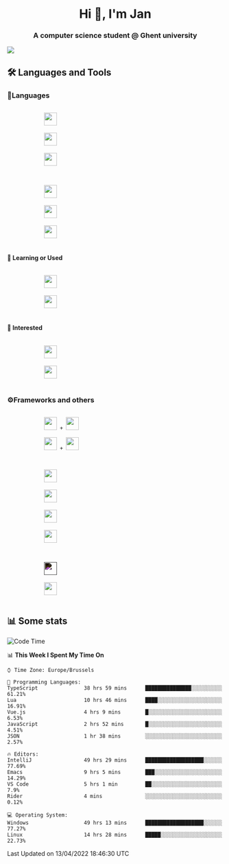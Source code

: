 <h1 align="center">Hi 👋, I'm Jan</h1>
<h3 align="center">A computer science student @ Ghent university</h3>

![](https://komarev.com/ghpvc/?username=NuttyShrimp&style=flat)

<h2>🛠️ Languages and Tools</h2>
<h3>💬Languages</h3>
<div>
    <p>
        <code>
            <img width='30px' src="https://cdn.jsdelivr.net/gh/devicons/devicon/icons/html5/html5-plain.svg">
        </code>
        <code>
            <img width='30px' src="https://cdn.jsdelivr.net/gh/devicons/devicon/icons/sass/sass-original.svg">
        </code>
        <code>
            <img width='30px' src="https://cdn.jsdelivr.net/gh/devicons/devicon/icons/javascript/javascript-plain.svg">
        </code>
    </p>
    <p>
        <code>
            <img width='30px' src="https://cdn.jsdelivr.net/gh/devicons/devicon/icons/typescript/typescript-plain.svg">
        </code>
        <code>
            <img width='30px' src="https://cdn.jsdelivr.net/gh/devicons/devicon/icons/lua/lua-plain-wordmark.svg">
        </code>
        <code>
            <img width='30px' src="https://cdn.jsdelivr.net/gh/devicons/devicon/icons/python/python-original.svg">
        </code>
    </p>
    <h4>🏫 Learning or Used</h4>
    <p>
        <code>
            <img width='30px' src="https://cdn.jsdelivr.net/gh/devicons/devicon/icons/go/go-original-wordmark.svg">
        </code>
        <code>
            <img width='30px' src="https://cdn.jsdelivr.net/gh/devicons/devicon/icons/java/java-original.svg">
        </code>
    </p>
    <h4>💭 Interested</h4>
    <p>
        <code>
            <img width='30px' src="https://cdn.jsdelivr.net/gh/devicons/devicon/icons/csharp/csharp-original.svg">
        </code>
        <code>
            <img width='30px' src="https://cdn.jsdelivr.net/gh/devicons/devicon/icons/rust/rust-plain.svg">
        </code>
    </p>
</div>
<h3>⚙️Frameworks and others</h3>
<div>
    <p>
        <code>
            <img width='30px' src="https://cdn.jsdelivr.net/gh/devicons/devicon/icons/react/react-original.svg"> + <img width='30px' src="https://cdn.jsdelivr.net/gh/devicons/devicon/icons/typescript/typescript-plain.svg">
        </code>
        <code>
            <img width='30px' src="https://cdn.jsdelivr.net/gh/devicons/devicon/icons/vuejs/vuejs-original.svg"> + <img width='30px' src="https://cdn.jsdelivr.net/gh/devicons/devicon/icons/typescript/typescript-plain.svg">
        </code>
    </p>
    <p>
        <code>
            <img width='30px' src="https://cdn.jsdelivr.net/gh/devicons/devicon/icons/nodejs/nodejs-plain.svg">
        </code>
        <code>
            <img width='30px' src="https://cdn.jsdelivr.net/gh/devicons/devicon/icons/mysql/mysql-original.svg">
        </code>
        <code>
            <img width='30px' src="https://cdn.jsdelivr.net/gh/devicons/devicon/icons/postgresql/postgresql-original.svg">
        </code>
        <code>
            <img width='30px' src="https://cdn.jsdelivr.net/gh/devicons/devicon/icons/docker/docker-original.svg">
        </code>
    </p>
        <code>
            <img width='30px' style='filter:invert(1)' src="https://simpleicons.org/icons/intellijidea.svg">
        </code>
        <code>
            <img width='30px' src="https://cdn.jsdelivr.net/gh/devicons/devicon/icons/vscode/vscode-original.svg">
        </code>
    <p>
</div>

<h2>📊 Some stats</h2>

<!--START_SECTION:waka-->
![Code Time](http://img.shields.io/badge/Code%20Time-836%20hrs%2055%20mins-blue)

📊 **This Week I Spent My Time On** 

```text
⌚︎ Time Zone: Europe/Brussels

💬 Programming Languages: 
TypeScript               38 hrs 59 mins      ███████████████░░░░░░░░░░   61.21% 
Lua                      10 hrs 46 mins      ████░░░░░░░░░░░░░░░░░░░░░   16.91% 
Vue.js                   4 hrs 9 mins        █░░░░░░░░░░░░░░░░░░░░░░░░   6.53% 
JavaScript               2 hrs 52 mins       █░░░░░░░░░░░░░░░░░░░░░░░░   4.51% 
JSON                     1 hr 38 mins        ░░░░░░░░░░░░░░░░░░░░░░░░░   2.57%

🔥 Editors: 
IntelliJ                 49 hrs 29 mins      ███████████████████░░░░░░   77.69% 
Emacs                    9 hrs 5 mins        ███░░░░░░░░░░░░░░░░░░░░░░   14.29% 
VS Code                  5 hrs 1 min         ██░░░░░░░░░░░░░░░░░░░░░░░   7.9% 
Rider                    4 mins              ░░░░░░░░░░░░░░░░░░░░░░░░░   0.12%

💻 Operating System: 
Windows                  49 hrs 13 mins      ███████████████████░░░░░░   77.27% 
Linux                    14 hrs 28 mins      █████░░░░░░░░░░░░░░░░░░░░   22.73%

```


 Last Updated on 13/04/2022 18:46:30 UTC
<!--END_SECTION:waka-->